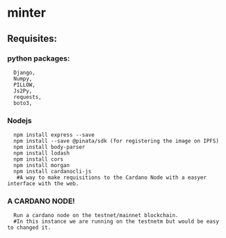 # minter
## Requisites:
### python packages:
      Django,
      Numpy,
      PILLOW,
      Js2Py,
      requests,
      boto3,
### Nodejs
      npm install express --save
      npm install --save @pinata/sdk (for registering the image on IPFS)
      npm install body-parser
      npm install lodash
      npm install cors
      npm install morgan
      npm install cardanocli-js
       #A way to make requisitions to the Cardano Node with a easyer interface with the web. 
### A CARDANO NODE!
      Run a cardano node on the testnet/mainnet blockchain.
      #In this instance we are running on the testnetm but would be easy to changed it.

     
 
  
  
